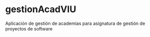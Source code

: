 # gestionAcadVIU
Aplicación de gestión de academias para asignatura de gestión de proyectos de software
